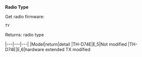 __Radio Type__

Get radio firmware:

	TY

Returns: radio type


|---|---|---|
|Model|return|detail
|TH-D74E|E,5|Not modified
|TH-D74E|E,6|hardware extended TX modified
